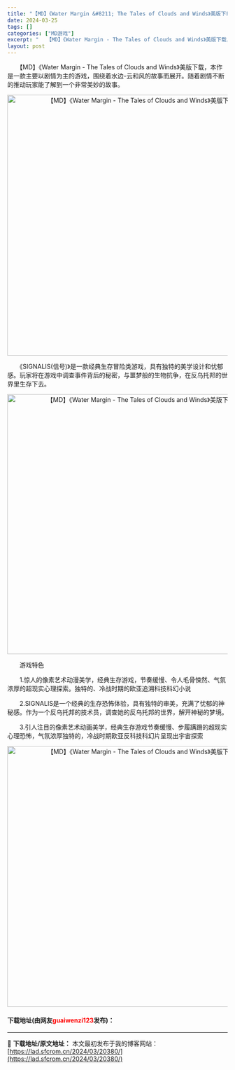 ```yaml
---
title: "【MD】《Water Margin &#8211; The Tales of Clouds and Winds》美版下载"
date: 2024-03-25
tags: []
categories: ["MD游戏"]
excerpt: "　　【MD】《Water Margin - The Tales of Clouds and Winds》美版下载，本作是一款主要以剧情为主的游戏，围绕着水边-云和风的故事而展开。随着剧情不断的推动玩家能了解到一个非常美妙的故事。 　　《SIGNALIS(信号)》是一款经典生存冒险类游戏，具有独特的美&hellip;"
layout: post
---
```


 <p>　　【MD】《Water Margin - The Tales of Clouds and Winds》美版下载，本作是一款主要以剧情为主的游戏，围绕着水边-云和风的故事而展开。随着剧情不断的推动玩家能了解到一个非常美妙的故事。</p> <p align="center"><img align="" border="0" src="https://lad.sfcrom.cn/wp-content/uploads/2024/03/20240325_660115f7aff23.png" width="596" alt="【MD】《Water Margin - The Tales of Clouds and Winds》美版下载" /></p> <p>　　《SIGNALIS(信号)》是一款经典生存冒险类游戏，具有独特的美学设计和忧郁感。玩家将在游戏中调查事件背后的秘密，与噩梦般的生物抗争，在反乌托邦的世界里生存下去。</p> <p align="center"><img align="" border="0" src="https://lad.sfcrom.cn/wp-content/uploads/2024/03/20240325_660115f86fcaf.png" width="594" alt="【MD】《Water Margin - The Tales of Clouds and Winds》美版下载" /></p> <p>　　游戏特色</p> <p>　　1.惊人的像素艺术动漫美学，经典生存游戏，节奏缓慢、令人毛骨悚然、气氛浓厚的超现实心理探索。独特的、冷战时期的欧亚追溯科技科幻小说</p> <p>　　2.SIGNALIS是一个经典的生存恐怖体验，具有独特的审美，充满了忧郁的神秘感。作为一个反乌托邦的技术员，调查她的反乌托邦的世界，解开神秘的梦境。</p> <p>　　3.引人注目的像素艺术动画美学，经典生存游戏节奏缓慢、步履蹒跚的超现实心理恐怖，气氛浓厚独特的，冷战时期欧亚反科技科幻片呈现出宇宙探索</p> <p align="center"><img align="" border="0" src="https://lad.sfcrom.cn/wp-content/uploads/2024/03/20240325_660115f973af1.png" width="596" alt="【MD】《Water Margin - The Tales of Clouds and Winds》美版下载" /></p> <p><h4>下载地址(由网友<font color="red">guaiwenzi123</font>发布)：</h4></p> 

---
📖 **下载地址/原文地址：** 本文最初发布于我的博客网站：[https://lad.sfcrom.cn/2024/03/20380/](https://lad.sfcrom.cn/2024/03/20380/)
